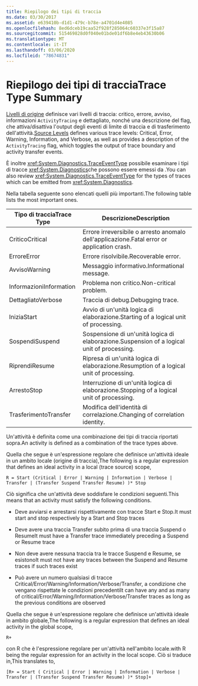 ```yaml
---
title: Riepilogo dei tipi di traccia
ms.date: 03/30/2017
ms.assetid: e639410b-d1d1-479c-b78e-a4701d4e4085
ms.openlocfilehash: 8ed6dceb19caa52f928f285064c60337e3f15a87
ms.sourcegitcommit: 515469828d0f040e01bde01df6b8e4eb43630b06
ms.translationtype: MT
ms.contentlocale: it-IT
ms.lasthandoff: 03/06/2020
ms.locfileid: "78674831"
---
```

# <a name="trace-type-summary"></a><span data-ttu-id="2d155-102">Riepilogo dei tipi di traccia</span><span class="sxs-lookup"><span data-stu-id="2d155-102">Trace Type Summary</span></span>
<span data-ttu-id="2d155-103">[Livelli di origine](xref:System.Diagnostics.SourceLevels) definisce vari livelli di traccia: critico, errore, avviso, informazioni `ActivityTracing` e dettagliato, nonché una descrizione del flag, che attiva/disattiva l'output degli eventi di limite di traccia e di trasferimento dell'attività.</span><span class="sxs-lookup"><span data-stu-id="2d155-103">[Source Levels](xref:System.Diagnostics.SourceLevels) defines various trace levels: Critical, Error, Warning, Information, and Verbose, as well as provides a description of the `ActivityTracing` flag, which toggles the output of trace boundary and activity transfer events.</span></span>  
  
 <span data-ttu-id="2d155-104">È inoltre <xref:System.Diagnostics.TraceEventType> possibile esaminare i tipi di tracce <xref:System.Diagnostics>che possono essere emessi da .</span><span class="sxs-lookup"><span data-stu-id="2d155-104">You can also review <xref:System.Diagnostics.TraceEventType> for the types of traces which can be emitted from <xref:System.Diagnostics>.</span></span>  
  
 <span data-ttu-id="2d155-105">Nella tabella seguente sono elencati quelli più importanti.</span><span class="sxs-lookup"><span data-stu-id="2d155-105">The following table lists the most important ones.</span></span>  
  
|<span data-ttu-id="2d155-106">Tipo di traccia</span><span class="sxs-lookup"><span data-stu-id="2d155-106">Trace Type</span></span>|<span data-ttu-id="2d155-107">Descrizione</span><span class="sxs-lookup"><span data-stu-id="2d155-107">Description</span></span>|  
|----------------|-----------------|  
|<span data-ttu-id="2d155-108">Critico</span><span class="sxs-lookup"><span data-stu-id="2d155-108">Critical</span></span>|<span data-ttu-id="2d155-109">Errore irreversibile o arresto anomalo dell'applicazione.</span><span class="sxs-lookup"><span data-stu-id="2d155-109">Fatal error or application crash.</span></span>|  
|<span data-ttu-id="2d155-110">Errore</span><span class="sxs-lookup"><span data-stu-id="2d155-110">Error</span></span>|<span data-ttu-id="2d155-111">Errore risolvibile.</span><span class="sxs-lookup"><span data-stu-id="2d155-111">Recoverable error.</span></span>|  
|<span data-ttu-id="2d155-112">Avviso</span><span class="sxs-lookup"><span data-stu-id="2d155-112">Warning</span></span>|<span data-ttu-id="2d155-113">Messaggio informativo.</span><span class="sxs-lookup"><span data-stu-id="2d155-113">Informational message.</span></span>|  
|<span data-ttu-id="2d155-114">Informazioni</span><span class="sxs-lookup"><span data-stu-id="2d155-114">Information</span></span>|<span data-ttu-id="2d155-115">Problema non critico.</span><span class="sxs-lookup"><span data-stu-id="2d155-115">Non-critical problem.</span></span>|  
|<span data-ttu-id="2d155-116">Dettagliato</span><span class="sxs-lookup"><span data-stu-id="2d155-116">Verbose</span></span>|<span data-ttu-id="2d155-117">Traccia di debug.</span><span class="sxs-lookup"><span data-stu-id="2d155-117">Debugging trace.</span></span>|  
|<span data-ttu-id="2d155-118">Inizia</span><span class="sxs-lookup"><span data-stu-id="2d155-118">Start</span></span>|<span data-ttu-id="2d155-119">Avvio di un'unità logica di elaborazione.</span><span class="sxs-lookup"><span data-stu-id="2d155-119">Starting of a logical unit of processing.</span></span>|  
|<span data-ttu-id="2d155-120">Sospendi</span><span class="sxs-lookup"><span data-stu-id="2d155-120">Suspend</span></span>|<span data-ttu-id="2d155-121">Sospensione di un'unità logica di elaborazione.</span><span class="sxs-lookup"><span data-stu-id="2d155-121">Suspension of a logical unit of processing.</span></span>|  
|<span data-ttu-id="2d155-122">Riprendi</span><span class="sxs-lookup"><span data-stu-id="2d155-122">Resume</span></span>|<span data-ttu-id="2d155-123">Ripresa di un'unità logica di elaborazione.</span><span class="sxs-lookup"><span data-stu-id="2d155-123">Resumption of a logical unit of processing.</span></span>|  
|<span data-ttu-id="2d155-124">Arresto</span><span class="sxs-lookup"><span data-stu-id="2d155-124">Stop</span></span>|<span data-ttu-id="2d155-125">Interruzione di un'unità logica di elaborazione.</span><span class="sxs-lookup"><span data-stu-id="2d155-125">Stopping of a logical unit of processing.</span></span>|  
|<span data-ttu-id="2d155-126">Trasferimento</span><span class="sxs-lookup"><span data-stu-id="2d155-126">Transfer</span></span>|<span data-ttu-id="2d155-127">Modifica dell'identità di correlazione.</span><span class="sxs-lookup"><span data-stu-id="2d155-127">Changing of correlation identity.</span></span>|  
  
 <span data-ttu-id="2d155-128">Un'attività è definita come una combinazione dei tipi di traccia riportati sopra.</span><span class="sxs-lookup"><span data-stu-id="2d155-128">An activity is defined as a combination of the trace types above.</span></span>  
  
 <span data-ttu-id="2d155-129">Quella che segue è un'espressione regolare che definisce un'attività ideale in un ambito locale (origine di traccia),</span><span class="sxs-lookup"><span data-stu-id="2d155-129">The following is a regular expression that defines an ideal activity in a local (trace source) scope,</span></span>  
  
 `R = Start (Critical | Error | Warning | Information | Verbose | Transfer | (Transfer Suspend Transfer Resume) )* Stop`  
  
 <span data-ttu-id="2d155-130">Ciò significa che un'attività deve soddisfare le condizioni seguenti.</span><span class="sxs-lookup"><span data-stu-id="2d155-130">This means that an activity must satisfy the following conditions.</span></span>  
  
- <span data-ttu-id="2d155-131">Deve avviarsi e arrestarsi rispettivamente con tracce Start e Stop.</span><span class="sxs-lookup"><span data-stu-id="2d155-131">It must start and stop respectively by a Start and Stop traces</span></span>  
  
- <span data-ttu-id="2d155-132">Deve avere una traccia Transfer subito prima di una traccia Suspend o Resume</span><span class="sxs-lookup"><span data-stu-id="2d155-132">It must have a Transfer trace immediately preceding a Suspend or Resume trace</span></span>  
  
- <span data-ttu-id="2d155-133">Non deve avere nessuna traccia tra le tracce Suspend e Resume, se esistono</span><span class="sxs-lookup"><span data-stu-id="2d155-133">It must not have any traces between the Suspend and Resume traces if such traces exist</span></span>  
  
- <span data-ttu-id="2d155-134">Può avere un numero qualsiasi di tracce Critical/Error/Warning/Information/Verbose/Transfer, a condizione che vengano rispettate le condizioni precedenti</span><span class="sxs-lookup"><span data-stu-id="2d155-134">It can have any and as many of critical/Error/Warning/Information/Verbose/Transfer traces as long as the previous conditions are observed</span></span>  
  
 <span data-ttu-id="2d155-135">Quella che segue è un'espressione regolare che definisce un'attività ideale in ambito globale,</span><span class="sxs-lookup"><span data-stu-id="2d155-135">The following is a regular expression that defines an ideal activity in the global scope,</span></span>  
  
`R+`  
  
 <span data-ttu-id="2d155-136">con R che è l'espressione regolare per un'attività nell'ambito locale.</span><span class="sxs-lookup"><span data-stu-id="2d155-136">with R being the regular expression for an activity in the local scope.</span></span> <span data-ttu-id="2d155-137">Ciò si traduce in,</span><span class="sxs-lookup"><span data-stu-id="2d155-137">This translates to,</span></span>  
  
`[R+ = Start ( Critical | Error | Warning | Information | Verbose | Transfer | (Transfer Suspend Transfer Resume) )* Stop]+`
